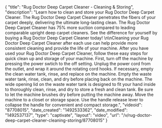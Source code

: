 {
    "title": "Rug Doctor Deep Carpet Cleaner - Cleaning & Storing",
    "description": "Learn how to clean and store your Rug Doctor Deep Carpet Cleaner. The Rug Doctor Deep Carpet Cleaner penetrates the fibers of your carpet deeply, delivering the ultimate long-lasting clean. The Rug Doctor Deep Carpet Cleaner has 75% more suction compared to leading comparable upright deep carpet cleaners. See the difference for yourself by buying a Rug Doctor Deep Carpet Cleaner today! \n\nCleaning your Rug Doctor Deep Carpet Cleaner after each use can help provide more consistent cleaning and provide the life of your machine. After you have used your Rug Doctor Deep Carpet Cleaner, follow these easy steps for quick clean up and storage of your machine. First, turn off the machine by pressing the power swtich to the off setting. Unplug the power cord from the outlet, and wrap it around the rotating cord hooks. If necessary, empty the clean water tank, rinse, and replace on the machine. Empty the waste water tank, rinse, clean, and dry before placing back on the machine. The wide opening lid on the waste water tank is designed to fit your hand inside to thoroughly clean, rinse, and dry to store a fresh and clean tank. Be sure to let the machine brushes dry before putting the machine away. Move the machine to a closet or storage space. Use the handle release lever to collapse the handle for convenient and compact storage.",
    "videoid": "87708015",
    "date_created": "1492533362",
    "date_modified": "1492537137",
    "type": "captivate",
    "layout": "video",
    "url": "\/v\/rug-doctor-deep-carpet-cleaner-cleaning-storing\/87708015"
}